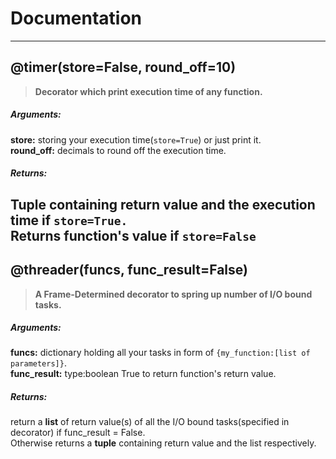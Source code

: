 # Documentation
---
## @timer(store=False, round_off=10)
> **Decorator which print execution time of any function.**

##### Arguments:
**store:**  storing your execution time(`store=True`) or just print it.  
**round_off:** decimals to round off the execution time.

##### Returns:
**Tuple** containing return value and the execution time if `store=True.`  
Returns function's value if `store=False`
---
## @threader(funcs, func_result=False)
> **A Frame-Determined decorator to spring up number of I/O bound tasks.**

##### Arguments:
**funcs:** dictionary holding all your tasks in form of `{my_function:[list of parameters]}`.  
**func_result:** type:boolean True to return function's return value.

##### Returns:
return a **list** of return value(s) of all the I/O bound tasks(specified in decorator) if func_result = False.  
Otherwise returns a **tuple** containing return value and the list respectively.
